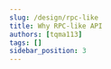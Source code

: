 ```yaml
---
slug: /design/rpc-like
title: Why RPC-like API
authors: [tqma113]
tags: []
sidebar_position: 3
---
```

